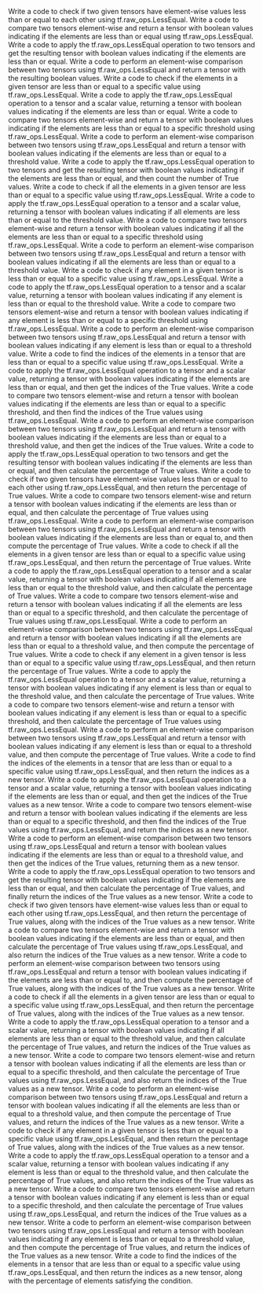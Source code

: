 Write a code to check if two given tensors have element-wise values less than or equal to each other using tf.raw_ops.LessEqual.
Write a code to compare two tensors element-wise and return a tensor with boolean values indicating if the elements are less than or equal using tf.raw_ops.LessEqual.
Write a code to apply the tf.raw_ops.LessEqual operation to two tensors and get the resulting tensor with boolean values indicating if the elements are less than or equal.
Write a code to perform an element-wise comparison between two tensors using tf.raw_ops.LessEqual and return a tensor with the resulting boolean values.
Write a code to check if the elements in a given tensor are less than or equal to a specific value using tf.raw_ops.LessEqual.
Write a code to apply the tf.raw_ops.LessEqual operation to a tensor and a scalar value, returning a tensor with boolean values indicating if the elements are less than or equal.
Write a code to compare two tensors element-wise and return a tensor with boolean values indicating if the elements are less than or equal to a specific threshold using tf.raw_ops.LessEqual.
Write a code to perform an element-wise comparison between two tensors using tf.raw_ops.LessEqual and return a tensor with boolean values indicating if the elements are less than or equal to a threshold value.
Write a code to apply the tf.raw_ops.LessEqual operation to two tensors and get the resulting tensor with boolean values indicating if the elements are less than or equal, and then count the number of True values.
Write a code to check if all the elements in a given tensor are less than or equal to a specific value using tf.raw_ops.LessEqual.
Write a code to apply the tf.raw_ops.LessEqual operation to a tensor and a scalar value, returning a tensor with boolean values indicating if all elements are less than or equal to the threshold value.
Write a code to compare two tensors element-wise and return a tensor with boolean values indicating if all the elements are less than or equal to a specific threshold using tf.raw_ops.LessEqual.
Write a code to perform an element-wise comparison between two tensors using tf.raw_ops.LessEqual and return a tensor with boolean values indicating if all the elements are less than or equal to a threshold value.
Write a code to check if any element in a given tensor is less than or equal to a specific value using tf.raw_ops.LessEqual.
Write a code to apply the tf.raw_ops.LessEqual operation to a tensor and a scalar value, returning a tensor with boolean values indicating if any element is less than or equal to the threshold value.
Write a code to compare two tensors element-wise and return a tensor with boolean values indicating if any element is less than or equal to a specific threshold using tf.raw_ops.LessEqual.
Write a code to perform an element-wise comparison between two tensors using tf.raw_ops.LessEqual and return a tensor with boolean values indicating if any element is less than or equal to a threshold value.
Write a code to find the indices of the elements in a tensor that are less than or equal to a specific value using tf.raw_ops.LessEqual.
Write a code to apply the tf.raw_ops.LessEqual operation to a tensor and a scalar value, returning a tensor with boolean values indicating if the elements are less than or equal, and then get the indices of the True values.
Write a code to compare two tensors element-wise and return a tensor with boolean values indicating if the elements are less than or equal to a specific threshold, and then find the indices of the True values using tf.raw_ops.LessEqual.
Write a code to perform an element-wise comparison between two tensors using tf.raw_ops.LessEqual and return a tensor with boolean values indicating if the elements are less than or equal to a threshold value, and then get the indices of the True values.
Write a code to apply the tf.raw_ops.LessEqual operation to two tensors and get the resulting tensor with boolean values indicating if the elements are less than or equal, and then calculate the percentage of True values.
Write a code to check if two given tensors have element-wise values less than or equal to each other using tf.raw_ops.LessEqual, and then return the percentage of True values.
Write a code to compare two tensors element-wise and return a tensor with boolean values indicating if the elements are less than or equal, and then calculate the percentage of True values using tf.raw_ops.LessEqual.
Write a code to perform an element-wise comparison between two tensors using tf.raw_ops.LessEqual and return a tensor with boolean values indicating if the elements are less than or equal to, and then compute the percentage of True values.
Write a code to check if all the elements in a given tensor are less than or equal to a specific value using tf.raw_ops.LessEqual, and then return the percentage of True values.
Write a code to apply the tf.raw_ops.LessEqual operation to a tensor and a scalar value, returning a tensor with boolean values indicating if all elements are less than or equal to the threshold value, and then calculate the percentage of True values.
Write a code to compare two tensors element-wise and return a tensor with boolean values indicating if all the elements are less than or equal to a specific threshold, and then calculate the percentage of True values using tf.raw_ops.LessEqual.
Write a code to perform an element-wise comparison between two tensors using tf.raw_ops.LessEqual and return a tensor with boolean values indicating if all the elements are less than or equal to a threshold value, and then compute the percentage of True values.
Write a code to check if any element in a given tensor is less than or equal to a specific value using tf.raw_ops.LessEqual, and then return the percentage of True values.
Write a code to apply the tf.raw_ops.LessEqual operation to a tensor and a scalar value, returning a tensor with boolean values indicating if any element is less than or equal to the threshold value, and then calculate the percentage of True values.
Write a code to compare two tensors element-wise and return a tensor with boolean values indicating if any element is less than or equal to a specific threshold, and then calculate the percentage of True values using tf.raw_ops.LessEqual.
Write a code to perform an element-wise comparison between two tensors using tf.raw_ops.LessEqual and return a tensor with boolean values indicating if any element is less than or equal to a threshold value, and then compute the percentage of True values.
Write a code to find the indices of the elements in a tensor that are less than or equal to a specific value using tf.raw_ops.LessEqual, and then return the indices as a new tensor.
Write a code to apply the tf.raw_ops.LessEqual operation to a tensor and a scalar value, returning a tensor with boolean values indicating if the elements are less than or equal, and then get the indices of the True values as a new tensor.
Write a code to compare two tensors element-wise and return a tensor with boolean values indicating if the elements are less than or equal to a specific threshold, and then find the indices of the True values using tf.raw_ops.LessEqual, and return the indices as a new tensor.
Write a code to perform an element-wise comparison between two tensors using tf.raw_ops.LessEqual and return a tensor with boolean values indicating if the elements are less than or equal to a threshold value, and then get the indices of the True values, returning them as a new tensor.
Write a code to apply the tf.raw_ops.LessEqual operation to two tensors and get the resulting tensor with boolean values indicating if the elements are less than or equal, and then calculate the percentage of True values, and finally return the indices of the True values as a new tensor.
Write a code to check if two given tensors have element-wise values less than or equal to each other using tf.raw_ops.LessEqual, and then return the percentage of True values, along with the indices of the True values as a new tensor.
Write a code to compare two tensors element-wise and return a tensor with boolean values indicating if the elements are less than or equal, and then calculate the percentage of True values using tf.raw_ops.LessEqual, and also return the indices of the True values as a new tensor.
Write a code to perform an element-wise comparison between two tensors using tf.raw_ops.LessEqual and return a tensor with boolean values indicating if the elements are less than or equal to, and then compute the percentage of True values, along with the indices of the True values as a new tensor.
Write a code to check if all the elements in a given tensor are less than or equal to a specific value using tf.raw_ops.LessEqual, and then return the percentage of True values, along with the indices of the True values as a new tensor.
Write a code to apply the tf.raw_ops.LessEqual operation to a tensor and a scalar value, returning a tensor with boolean values indicating if all elements are less than or equal to the threshold value, and then calculate the percentage of True values, and return the indices of the True values as a new tensor.
Write a code to compare two tensors element-wise and return a tensor with boolean values indicating if all the elements are less than or equal to a specific threshold, and then calculate the percentage of True values using tf.raw_ops.LessEqual, and also return the indices of the True values as a new tensor.
Write a code to perform an element-wise comparison between two tensors using tf.raw_ops.LessEqual and return a tensor with boolean values indicating if all the elements are less than or equal to a threshold value, and then compute the percentage of True values, and return the indices of the True values as a new tensor.
Write a code to check if any element in a given tensor is less than or equal to a specific value using tf.raw_ops.LessEqual, and then return the percentage of True values, along with the indices of the True values as a new tensor.
Write a code to apply the tf.raw_ops.LessEqual operation to a tensor and a scalar value, returning a tensor with boolean values indicating if any element is less than or equal to the threshold value, and then calculate the percentage of True values, and also return the indices of the True values as a new tensor.
Write a code to compare two tensors element-wise and return a tensor with boolean values indicating if any element is less than or equal to a specific threshold, and then calculate the percentage of True values using tf.raw_ops.LessEqual, and return the indices of the True values as a new tensor.
Write a code to perform an element-wise comparison between two tensors using tf.raw_ops.LessEqual and return a tensor with boolean values indicating if any element is less than or equal to a threshold value, and then compute the percentage of True values, and return the indices of the True values as a new tensor.
Write a code to find the indices of the elements in a tensor that are less than or equal to a specific value using tf.raw_ops.LessEqual, and then return the indices as a new tensor, along with the percentage of elements satisfying the condition.